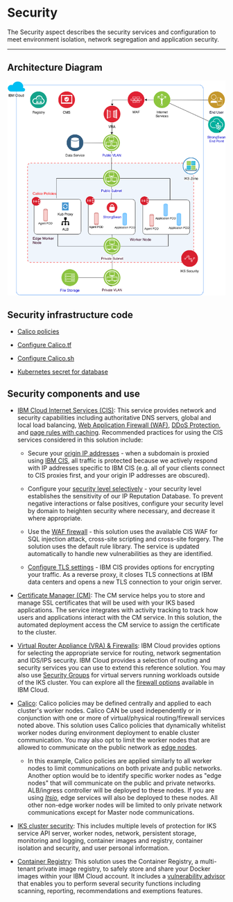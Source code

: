 # Security

The Security aspect describes the security services and configuration to meet environment isolation, network segregation and application security.

---




## Architecture Diagram

![Security](../imgs/Security.png)

## Security infrastructure code

- [Calico policies](../infrastructure_code/calico)

- [Configure Calico.tf](../infrastructure_code/terraform/config_calico.tf)

- [Configure Calico.sh](../infrastructure_code/configuration/configure-calico.sh)

- [Kubernetes secret for database](../infrastructure_code/configuration/create-cloudant-secret.sh)

## Security components and use

- [IBM Cloud Internet Services (CIS)](https://console.bluemix.net/docs/infrastructure/cis/getting-started.html#getting-started-with-ibm-cloud-internet-services-cis):  This service provides network and security capabilities including authoritative DNS servers, global and local load balancing, [Web Application Firewall (WAF)](https://cloud.ibm.com/docs/infrastructure/cis/waf-concept.html#web-application-firewall-concepts-q-a), [DDoS Protection](https://cloud.ibm.com/docs/infrastructure/cis/ddos-concept.html#distributed-denial-of-service-ddos-attack-concepts), and [page rules with caching](https://cloud.ibm.com/docs/infrastructure/cis/caching-with-page-rules.html#use-page-rules-with-caching). Recommended practices for using the CIS services considered in this solution include:

  - Secure your [origin IP addresses](https://cloud.ibm.com/docs/infrastructure/cis/managing-for-security.html#best-practice-1-secure-your-origin-ip-addresses) - when a subdomain is proxied using [IBM CIS](https://console.bluemix.net/docs/infrastructure/cis/getting-started.html#getting-started-with-ibm-cloud-internet-services-cis), all traffic is protected because we actively respond with IP addresses specific to IBM CIS (e.g. all of your clients connect to CIS proxies first, and your origin IP addresses are obscured).

  - Configure your [security level selectively](https://cloud.ibm.com/docs/infrastructure/cis/managing-for-security.html#best-practice-2-configure-your-security-level-selectively) - your security level establishes the sensitivity of our IP Reputation Database. To prevent negative interactions or false positives, configure your security level by domain to heighten security where necessary, and decrease it where appropriate.

  - Use the [WAF firewall](https://cloud.ibm.com/docs/infrastructure/cis/managing-for-security.html#best-practice-3-activate-your-web-application-firewall-waf-safely) - this solution uses the available CIS WAF for SQL injection attack, cross-site scripting and cross-site forgery. The solution uses the default rule library. The service is updated automatically to handle new vulnerabilities as they are identified.

  - [Configure TLS settings](https://cloud.ibm.com/docs/infrastructure/cis/managing-for-security.html#best-practice-4-configure-your-tls-settings) - IBM CIS provides options for encrypting your traffic. As a reverse proxy, it closes TLS connections at IBM data centers and opens a new TLS connection to your origin server.

- [Certificate Manager (CM)](https://console.bluemix.net/docs/services/certificate-manager/index.html#gettingstarted): The CM service helps you to store and manage SSL certificates that will be used with your IKS based applications. The service integrates with activity tracking to  track how users and applications interact with the CM service. In this solution, the automated deployment access the CM service to assign the certificate to the cluster.

- [Virtual Router Appliance (VRA) & Firewalls](https://console.bluemix.net/docs/infrastructure/fortigate-10g/explore-firewalls.html#explore-firewalls): IBM Cloud provides options for selecting the appropriate service for routing, network segmentation and IDS/IPS security. IBM Cloud provides a selection of routing and security services you can use to extend this reference solution. You may also use  [Security Groups](https://console.bluemix.net/docs/infrastructure/security-groups/sg_index.html#getting-started-with-security-groups) for virtual servers running workloads outside of the IKS cluster. You can explore all the [firewall options](https://console.bluemix.net/docs/infrastructure/fortigate-10g/explore-firewalls.html#explore-firewalls) available in IBM Cloud.

- [Calico](https://console.bluemix.net/docs/containers/cs_network_policy.html#cli_install):  Calico policies may be defined centrally and applied to each cluster's worker nodes. Calico CAN be used independently or in conjunction with one or more of virtual/physical routing/firewall services noted above.  This solution uses Calico policies that dynamically whitelist worker nodes during environment deployment to enable cluster communication. You may also opt to limit the worker nodes that are allowed to communicate on the public network as [edge nodes](https://console.bluemix.net/docs/containers/cs_edge.html#edge). 

  - In this example, Calico policies are applied similarly to all worker nodes to limit communications on both private and public networks. Another option would be to identify specific worker nodes as "edge nodes" that will communicate on the public and private networks. ALB/ingress controller will be deployed to these nodes. If you are using [*Itsio*](https://www.ibm.com/cloud/info/istio), edge services will also be deployed to these nodes. All other non-edge worker nodes will be limited to only private network communications except for Master node communications.

- [IKS cluster security](https://console.bluemix.net/docs/containers/cs_secure.html#security): This includes multiple levels of protection for IKS service API server, worker nodes, network, persistent storage, monitoring and logging, container images and registry, container isolation and security, and user personal information.

- [Container Registry](https://console.bluemix.net/docs/services/Registry/index.html#index):  This solution uses the Container Registry, a multi-tenant private image registry, to safely store and share your Docker images within your IBM Cloud account. It includes a [vulnerability advisor](https://console.bluemix.net/docs/services/va/va_index.html#va_index) that enables you to perform several security functions including scanning, reporting, recommendations and exemptions features.
